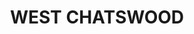 ---
lastmod: '2025-04-06T06:05:20+00:00'
latitude: -33.824607
layout: suburb
longitude: 151.207261
postcode: '1515'
state: NSW
title: WEST CHATSWOOD
url: /nsw/west-chatswood/
---